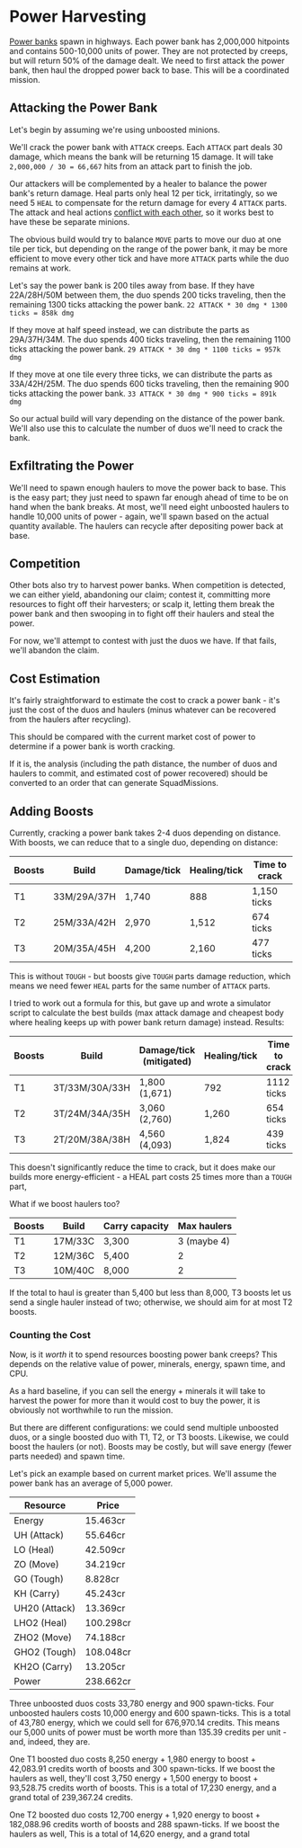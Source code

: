 # Power Harvesting

[Power banks](https://docs.screeps.com/api/#StructurePowerBank) spawn in highways. Each power bank has 2,000,000 hitpoints and contains 500-10,000 units of power. They are not protected by creeps, but will return 50% of the damage dealt. We need to first attack the power bank, then haul the dropped power back to base. This will be a coordinated mission.

## Attacking the Power Bank

Let's begin by assuming we're using unboosted minions.

We'll crack the power bank with `ATTACK` creeps. Each `ATTACK` part deals 30 damage, which means the bank will be returning 15 damage. It will take `2,000,000 / 30 = 66,667` hits from an attack part to finish the job.

Our attackers will be complemented by a healer to balance the power bank's return damage. Heal parts only heal 12 per tick, irritatingly, so we need 5 `HEAL` to compensate for the return damage for every 4 `ATTACK` parts. The attack and heal actions [conflict with each other](https://docs.screeps.com/simultaneous-actions.html), so it works best to have these be separate minions.

The obvious build would try to balance `MOVE` parts to move our duo at one tile per tick, but depending on the range of the power bank, it may be more efficient to move every other tick and have more `ATTACK` parts while the duo remains at work.

Let's say the power bank is 200 tiles away from base. If they have 22A/28H/50M between them, the duo spends 200 ticks traveling, then the remaining 1300 ticks attacking the power bank. `22 ATTACK * 30 dmg * 1300 ticks = 858k dmg` 

If they move at half speed instead, we can distribute the parts as 29A/37H/34M. The duo spends 400 ticks traveling, then the remaining 1100 ticks attacking the power bank. `29 ATTACK * 30 dmg * 1100 ticks = 957k dmg`

If they move at one tile every three ticks, we can distribute the parts as 33A/42H/25M. The duo spends 600 ticks traveling, then the remaining 900 ticks attacking the power bank. `33 ATTACK * 30 dmg * 900 ticks = 891k dmg`

So our actual build will vary depending on the distance of the power bank. We'll also use this to calculate the number of duos we'll need to crack the bank.

## Exfiltrating the Power

We'll need to spawn enough haulers to move the power back to base. This is the easy part; they just need to spawn far enough ahead of time to be on hand when the bank breaks. At most, we'll need eight unboosted haulers to handle 10,000 units of power - again, we'll spawn based on the actual quantity available. The haulers can recycle after depositing power back at base.

## Competition

Other bots also try to harvest power banks. When competition is detected, we can either yield, abandoning our claim; contest it, committing more resources to fight off their harvesters; or scalp it, letting them break the power bank and then swooping in to fight off their haulers and steal the power.

For now, we'll attempt to contest with just the duos we have. If that fails, we'll abandon the claim.

## Cost Estimation

It's fairly straightforward to estimate the cost to crack a power bank - it's just the cost of the duos and haulers (minus whatever can be recovered from the haulers after recycling).

This should be compared with the current market cost of power to determine if a power bank is worth cracking.

If it is, the analysis (including the path distance, the number of duos and haulers to commit, and estimated cost of power recovered) should be converted to an order that can generate SquadMissions.

## Adding Boosts

Currently, cracking a power bank takes 2-4 duos depending on distance. With boosts, we can reduce that to a single duo, depending on distance:

| Boosts | Build       | Damage/tick | Healing/tick | Time to crack |
| ------ | ----------- | ----------- | ------------ | ------------- |
| T1     | 33M/29A/37H | 1,740       | 888          | 1,150 ticks   |
| T2     | 25M/33A/42H | 2,970       | 1,512        | 674 ticks     |
| T3     | 20M/35A/45H | 4,200       | 2,160        | 477 ticks     |

This is without `TOUGH` - but boosts give `TOUGH` parts damage reduction, which means we need fewer `HEAL` parts for the same number of `ATTACK` parts. 

I tried to work out a formula for this, but gave up and wrote a simulator script to calculate the best builds (max attack damage and cheapest body where healing keeps up with power bank return damage) instead. Results:

| Boosts | Build          | Damage/tick (mitigated) | Healing/tick | Time to crack |
| ------ | -------------- | ----------------------- | ------------ | ------------- |
| T1     | 3T/33M/30A/33H | 1,800 (1,671)           | 792          | 1112 ticks    |
| T2     | 3T/24M/34A/35H | 3,060 (2,760)           | 1,260        | 654 ticks     |
| T3     | 2T/20M/38A/38H | 4,560 (4,093)           | 1,824        | 439 ticks     |

This doesn't significantly reduce the time to crack, but it does make our builds more energy-efficient - a HEAL part costs 25 times more than a `TOUGH` part,

What if we boost haulers too?

| Boosts | Build   | Carry capacity | Max haulers |
| ------ | ------- | -------------- | ----------- |
| T1     | 17M/33C | 3,300          | 3 (maybe 4) |
| T2     | 12M/36C | 5,400          | 2           |
| T3     | 10M/40C | 8,000          | 2           |

If the total to haul is greater than 5,400 but less than 8,000, T3 boosts let us send a single hauler instead of two; otherwise, we should aim for at most T2 boosts.

### Counting the Cost

Now, is it *worth* it to spend resources boosting power bank creeps? This depends on the relative value of power, minerals, energy, spawn time, and CPU.

As a hard baseline, if you can sell the energy + minerals it will take to harvest the power for more than it would cost to buy the power, it is obviously not worthwhile to run the mission.

But there are different configurations: we could send multiple unboosted duos, or a single boosted duo with T1, T2, or T3 boosts. Likewise, we could boost the haulers (or not). Boosts may be costly, but will save energy (fewer parts needed) and spawn time.

Let's pick an example based on current market prices. We'll assume the power bank has an average of 5,000 power.

| Resource      | Price     |
| ------------- | --------- |
| Energy        | 15.463cr  |
| UH (Attack)   | 55.646cr  |
| LO (Heal)     | 42.509cr  |
| ZO (Move)     | 34.219cr  |
| GO (Tough)    | 8.828cr   |
| KH (Carry)    | 45.243cr  |
| UH20 (Attack) | 13.369cr  |
| LHO2 (Heal)   | 100.298cr |
| ZHO2 (Move)   | 74.188cr  |
| GHO2 (Tough)  | 108.048cr |
| KH2O (Carry)  | 13.205cr  |
| Power         | 238.662cr |

Three unboosted duos costs 33,780 energy and 900 spawn-ticks. Four unboosted haulers costs 10,000 energy and 600 spawn-ticks. This is a total of 43,780 energy, which we could sell for 676,970.14 credits. This means our 5,000 units of power must be worth more than 135.39 credits per unit - and, indeed, they are.

One T1 boosted duo costs 8,250 energy + 1,980 energy to boost + 42,083.91 credits worth of boosts and 300 spawn-ticks. If we boost the haulers as well, they'll cost 3,750 energy + 1,500 energy to boost + 93,528.75 credits worth of boosts. This is a total of 17,230 energy, and a grand total of 239,367.24 credits.

One T2 boosted duo costs 12,700 energy + 1,920 energy to boost + 182,088.96 credits worth of boosts and 288 spawn-ticks. If we boost the haulers as well,  This is a total of 14,620 energy, and a grand total 
